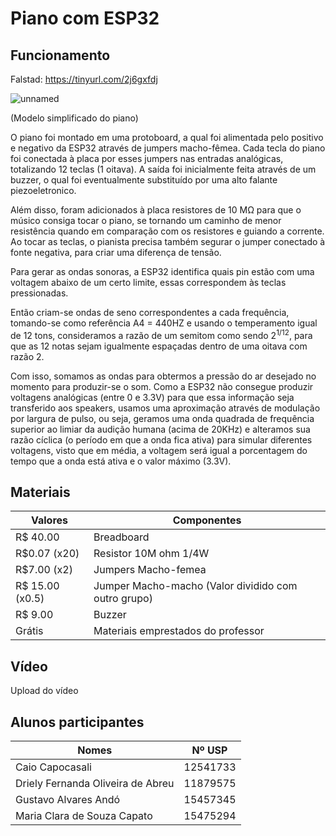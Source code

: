 # Piano com ESP32
## Funcionamento

Falstad: https://tinyurl.com/2j6gxfdj

![unnamed](https://github.com/Gustavo-Ando/Piano-com-esp32/assets/174065922/b7291a3e-eb44-44ad-bcd1-662a1aa75948)

(Modelo simplificado do piano)


O piano foi montado em uma protoboard, a qual foi alimentada pelo positivo e negativo da ESP32 através de jumpers macho-fêmea. Cada tecla do piano foi conectada à placa por esses jumpers nas entradas analógicas, totalizando 12 teclas (1 oitava). A saída foi inicialmente feita através de um buzzer, o qual foi eventualmente substituído por uma alto falante piezoeletronico.

Além disso, foram adicionados à placa resistores de 10 MΩ para que o músico consiga tocar o piano, se tornando um caminho de menor resistência quando em comparação com os resistores e guiando a corrente. Ao tocar as teclas, o pianista precisa também segurar o jumper conectado à fonte negativa, para criar uma diferença de tensão.

Para gerar as ondas sonoras, a ESP32 identifica quais pin estão com uma voltagem abaixo de um certo limite, essas correspondem às teclas pressionadas.

Então criam-se ondas de seno correspondentes a cada frequência, tomando-se como referência A4 = 440HZ e usando o temperamento igual de 12 tons, consideramos a razão de um semitom como sendo $2^{1/12}$, para que as 12 notas sejam igualmente espaçadas dentro de uma oitava com razão 2.

Com isso, somamos as ondas para obtermos a pressão do ar desejado no momento para produzir-se o som. Como a ESP32 não consegue produzir voltagens analógicas (entre 0 e 3.3V) para que essa informação seja transferido aos speakers, usamos uma aproximação através de modulação por largura de pulso, ou seja, geramos uma onda quadrada de frequência superior ao limiar da audição humana (acima de 20KHz) e alteramos sua razão cíclica (o período em que a onda fica ativa) para simular diferentes voltagens, visto que em média, a voltagem será igual a porcentagem do tempo que a onda está ativa e o valor máximo (3.3V).

## Materiais
|Valores| Componentes|
|-------|------------|
|R$ 40.00| Breadboard|
|R$0.07 (x20)| Resistor 10M ohm 1/4W|
|R$7.00 (x2)| Jumpers Macho-femea|
|R$ 15.00 (x0.5)| Jumper Macho-macho (Valor dividido com outro grupo)|
|R$ 9.00| Buzzer|
|Grátis |Materiais emprestados do professor|

## Vídeo
Upload do vídeo

## Alunos participantes
|Nomes|Nº USP|
|-----|------|
|Caio Capocasali | 12541733|
|Driely Fernanda Oliveira de Abreu | 11879575|
|Gustavo Alvares Andó | 15457345|
|Maria Clara de Souza Capato | 15475294|



